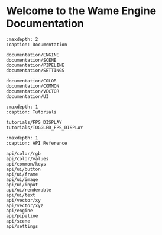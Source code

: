 # Welcome to the Wame Engine Documentation

```{toctree}
:maxdepth: 2
:caption: Documentation

documentation/ENGINE
documentation/SCENE
documentation/PIPELINE
documentation/SETTINGS

documentation/COLOR
documentation/COMMON
documentation/VECTOR
documentation/UI
```

```{toctree}
:maxdepth: 1
:caption: Tutorials

tutorials/FPS_DISPLAY
tutorials/TOGGLED_FPS_DISPLAY
```

```{toctree}
:maxdepth: 1
:caption: API Reference

api/color/rgb
api/color/values
api/common/keys
api/ui/button
api/ui/frame
api/ui/image
api/ui/input
api/ui/renderable
api/ui/text
api/vector/xy
api/vector/xyz
api/engine
api/pipeline
api/scene
api/settings
```